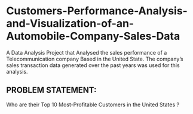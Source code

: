 # Customers-Performance-Analysis-and-Visualization-of-an-Automobile-Company-Sales-Data
 A Data Analysis Project that Analysed  the sales performance of a Telecommunication  company Based in the United State. The company’s sales transaction data generated over the past years was used for this analysis.

## PROBLEM STATEMENT: 

Who are their Top 10 Most-Profitable Customers  in the United States ?
